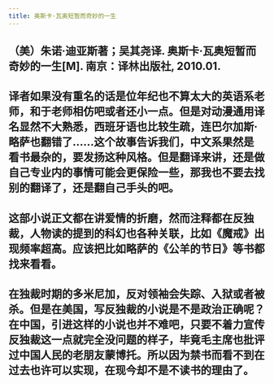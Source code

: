 ```yaml
---
title: 奥斯卡·瓦奥短暂而奇妙的一生
---
```


## （美）朱诺·迪亚斯著；吴其尧译. 奥斯卡·瓦奥短暂而奇妙的一生[M]. 南京：译林出版社, 2010.01.

## 译者如果没有重名的话是位年纪也不算太大的英语系老师，和于老师相仿吧或者还小一点。但是对动漫通用译名显然不大熟悉，西班牙语也比较生疏，连巴尔加斯·略萨也翻错了……这个故事告诉我们，中文系果然是看书最杂的，要发扬这种风格。但是翻译来讲，还是做自己专业内的事情可能会更保险一些，那我也不要去找别的翻译了，还是翻自己手头的吧。
## 这部小说正文都在讲爱情的折磨，然而注释都在反独裁，人物读的提到的科幻也各种关联，比如《魔戒》出现频率超高。应该把比如略萨的《公羊的节日》等书都找来看看。
## 在独裁时期的多米尼加，反对领袖会失踪、入狱或者被杀。但是在美国，写反独裁的小说是不是政治正确呢？在中国，引进这样的小说也并不难吧，只要不着力宣传反独裁这一点就完全没问题的样子，毕竟毛主席也批评过中国人民的老朋友蒙博托。所以因为禁书而看不到在过去也许可以实现，在现今却不是不读书的理由了。
